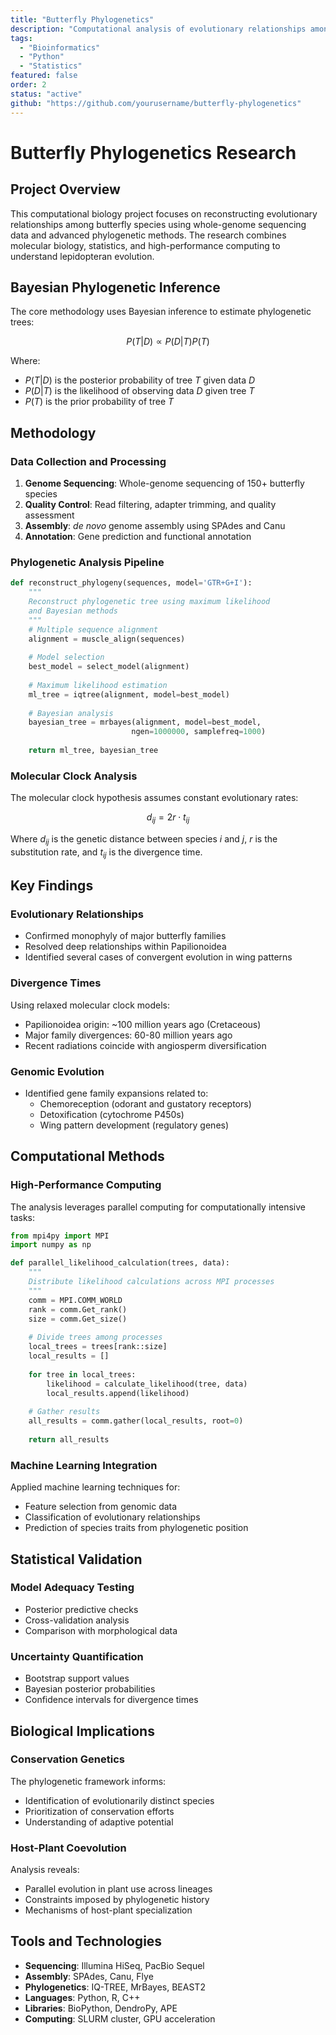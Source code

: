 ```yaml
---
title: "Butterfly Phylogenetics"
description: "Computational analysis of evolutionary relationships among butterfly species using molecular sequence data and advanced statistical methods to reconstruct phylogenetic trees."
tags: 
  - "Bioinformatics"
  - "Python"
  - "Statistics"
featured: false
order: 2
status: "active"
github: "https://github.com/yourusername/butterfly-phylogenetics"
---
```


# Butterfly Phylogenetics Research

## Project Overview

This computational biology project focuses on reconstructing evolutionary relationships among butterfly species using whole-genome sequencing data and advanced phylogenetic methods. The research combines molecular biology, statistics, and high-performance computing to understand lepidopteran evolution.

## Bayesian Phylogenetic Inference

The core methodology uses Bayesian inference to estimate phylogenetic trees:

$$P(T|D) \propto P(D|T)P(T)$$

Where:
- $P(T|D)$ is the posterior probability of tree $T$ given data $D$
- $P(D|T)$ is the likelihood of observing data $D$ given tree $T$  
- $P(T)$ is the prior probability of tree $T$

## Methodology

### Data Collection and Processing

1. **Genome Sequencing**: Whole-genome sequencing of 150+ butterfly species
2. **Quality Control**: Read filtering, adapter trimming, and quality assessment
3. **Assembly**: *de novo* genome assembly using SPAdes and Canu
4. **Annotation**: Gene prediction and functional annotation

### Phylogenetic Analysis Pipeline

```python
def reconstruct_phylogeny(sequences, model='GTR+G+I'):
    """
    Reconstruct phylogenetic tree using maximum likelihood
    and Bayesian methods
    """
    # Multiple sequence alignment
    alignment = muscle_align(sequences)
    
    # Model selection
    best_model = select_model(alignment)
    
    # Maximum likelihood estimation  
    ml_tree = iqtree(alignment, model=best_model)
    
    # Bayesian analysis
    bayesian_tree = mrbayes(alignment, model=best_model, 
                           ngen=1000000, samplefreq=1000)
    
    return ml_tree, bayesian_tree
```

### Molecular Clock Analysis

The molecular clock hypothesis assumes constant evolutionary rates:

$$d_{ij} = 2r \cdot t_{ij}$$

Where $d_{ij}$ is the genetic distance between species $i$ and $j$, $r$ is the substitution rate, and $t_{ij}$ is the divergence time.

## Key Findings

### Evolutionary Relationships

- Confirmed monophyly of major butterfly families
- Resolved deep relationships within Papilionoidea
- Identified several cases of convergent evolution in wing patterns

### Divergence Times

Using relaxed molecular clock models:
- Papilionoidea origin: ~100 million years ago (Cretaceous)
- Major family divergences: 60-80 million years ago
- Recent radiations coincide with angiosperm diversification

### Genomic Evolution

- Identified gene family expansions related to:
  - Chemoreception (odorant and gustatory receptors)
  - Detoxification (cytochrome P450s)
  - Wing pattern development (regulatory genes)

## Computational Methods

### High-Performance Computing

The analysis leverages parallel computing for computationally intensive tasks:

```python
from mpi4py import MPI
import numpy as np

def parallel_likelihood_calculation(trees, data):
    """
    Distribute likelihood calculations across MPI processes
    """
    comm = MPI.COMM_WORLD
    rank = comm.Get_rank()
    size = comm.Get_size()
    
    # Divide trees among processes
    local_trees = trees[rank::size]
    local_results = []
    
    for tree in local_trees:
        likelihood = calculate_likelihood(tree, data)
        local_results.append(likelihood)
    
    # Gather results
    all_results = comm.gather(local_results, root=0)
    
    return all_results
```

### Machine Learning Integration

Applied machine learning techniques for:
- Feature selection from genomic data
- Classification of evolutionary relationships
- Prediction of species traits from phylogenetic position

## Statistical Validation

### Model Adequacy Testing

- Posterior predictive checks
- Cross-validation analysis  
- Comparison with morphological data

### Uncertainty Quantification

- Bootstrap support values
- Bayesian posterior probabilities
- Confidence intervals for divergence times

## Biological Implications

### Conservation Genetics

The phylogenetic framework informs:
- Identification of evolutionarily distinct species
- Prioritization of conservation efforts
- Understanding of adaptive potential

### Host-Plant Coevolution

Analysis reveals:
- Parallel evolution in plant use across lineages
- Constraints imposed by phylogenetic history
- Mechanisms of host-plant specialization

## Tools and Technologies

- **Sequencing**: Illumina HiSeq, PacBio Sequel
- **Assembly**: SPAdes, Canu, Flye
- **Phylogenetics**: IQ-TREE, MrBayes, BEAST2
- **Languages**: Python, R, C++
- **Libraries**: BioPython, DendroPy, APE
- **Computing**: SLURM cluster, GPU acceleration
